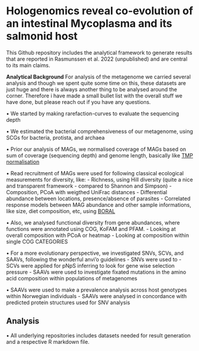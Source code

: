 # Hologenomics reveal co-evolution of an intestinal Mycoplasma and its salmonid host
This Github repository includes the analytical framework to generate results that are reported in Rasmunssen et al. 2022 (unpublished) and are central to its main claims.

**Analytical Background**
For analysis of the metagenome we carried several analysis and though we spent quite some time on this,
these datasets are just huge and there is always another thing to be analysed around the corner.
Therefore i have made a small bullet list with the overall stuff we have done, but please reach out if you have any questions.

• We started by making rarefaction-curves to evaluate the sequencing depth

• We estimated the bacterial comprehensiveness of our metagenome, using SCGs for bacteria, protista, and archaea

• Prior our analysis of MAGs, we normalised coverage of MAGs based on sum of coverage (sequencing depth) and genome length, basically like [TMP normalisation](https://www.rna-seqblog.com/rpkm-fpkm-and-tpm-clearly-explained/)

• Read recruitment of MAGs were used for following classical ecological measurements for diversity, like:
    - Richness, using Hill diversity (quite a nice and transparent framework - compared to Shannon and Simpson)
    - Composition, PCoA with weigthed UniFrac distances
    - Differential abundance between locations, presence/absence of parasites
    - Correlated response models between MAG abundance and other sample informations, like size, diet composition, etc, using [BORAL](https://besjournals.onlinelibrary.wiley.com/doi/10.1111/2041-210X.12514)

• Also, we analysed functional diversity from gene abundances, where functions were annotated using COG, KoFAM and PFAM.
    - Looking at overall composition with PCoA or heatmap
    - Looking at composition within single COG CATEGORIES

• For a more evolutionary perspective, we investigated SNVs, SCVs, and SAAVs, following the wonderful anvi’o guidelines
    - SNVs were used to
    - SCVs were applied for pNpS inferring to look for gene wise selection pressure
    - SAAVs were used to investigate fixated mutations in the amino acid composition within populations of metagenomes

• SAAVs were used to make a prevalence analysis across host genotypes within Norwegian individuals
    - SAAVs were analysed in concordance with predicted protein structures used for SNV analysis

## Analysis
• All underlying repositories includes datasets needed for result generation and a respective R markdown file.
